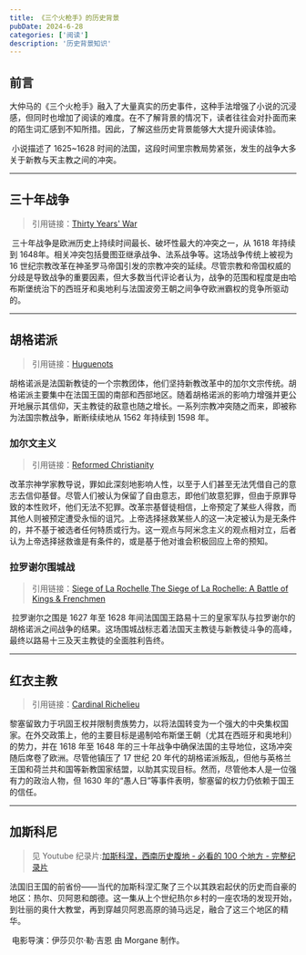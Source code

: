 ```yaml
---
title: 《三个火枪手》的历史背景
pubDate: 2024-6-28
categories: ['阅读']
description: '历史背景知识'
---
```


## 前言

​	大仲马的《三个火枪手》融入了大量真实的历史事件，这种手法增强了小说的沉浸感，但同时也增加了阅读的难度。在不了解背景的情况下，读者往往会对扑面而来的陌生词汇感到不知所措。因此，了解这些历史背景能够大大提升阅读体验。

​	小说描述了 1625~1628 时间的法国，这段时间里宗教局势紧张，发生的战争大多关于新教与天主教之间的冲突。

---

## 三十年战争

>  引用链接：[Thirty Years' War](https://en.wikipedia.org/wiki/Thirty_Years'_War)

​	三十年战争是欧洲历史上持续时间最长、破坏性最大的冲突之一，从 1618 年持续到 1648年。相关冲突包括曼图亚继承战争、法系战争等。这场战争传统上被视为 16 世纪宗教改革在神圣罗马帝国引发的宗教冲突的延续。尽管宗教和帝国权威的分歧是导致战争的重要因素，但大多数当代评论者认为，战争的范围和程度是由哈布斯堡统治下的西班牙和奥地利与法国波旁王朝之间争夺欧洲霸权的竞争所驱动的。

---

## 胡格诺派

>  引用链接：[Huguenots](https://en.wikipedia.org/wiki/Huguenots)

​	胡格诺派是法国新教徒的一个宗教团体，他们坚持新教改革中的加尔文宗传统。胡格诺派主要集中在法国王国的南部和西部地区。随着胡格诺派的影响力增强并更公开地展示其信仰，天主教徒的敌意也随之增长。一系列宗教冲突随之而来，即被称为法国宗教战争，断断续续地从 1562 年持续到 1598 年。

### 加尔文主义

>  引用链接：[Reformed Christianity](https://en.wikipedia.org/wiki/Reformed_Christianity)

​	改革宗神学家教导说，罪如此深刻地影响人性，以至于人们甚至无法凭借自己的意志去信仰基督。尽管人们被认为保留了自由意志，即他们故意犯罪，但由于原罪导致的本性败坏，他们无法不犯罪。改革宗基督徒相信，上帝预定了某些人得救，而其他人则被预定遭受永恒的诅咒。上帝选择拯救某些人的这一决定被认为是无条件的，并不基于被选者任何特质或行为。这一观点与阿米念主义的观点相对立，后者认为上帝选择拯救谁是有条件的，或是基于他对谁会积极回应上帝的预知。



### 拉罗谢尔围城战

>  引用链接：[Siege of La Rochelle](https://en.wikipedia.org/wiki/Siege_of_La_Rochelle),[The Siege of La Rochelle: A Battle of Kings & Frenchmen](https://www.thecollector.com/siege-of-la-rochelle-battle/)

​	拉罗谢尔之围是 1627 年至 1628  年间法国国王路易十三的皇家军队与拉罗谢尔的胡格诺派之间战争的结果。这场围城战标志着法国天主教徒与新教徒斗争的高峰，最终以路易十三及天主教徒的全面胜利告终。

---

## 红衣主教

> 引用链接：[Cardinal Richelieu](https://en.wikipedia.org/wiki/Cardinal_Richelieu)

​	黎塞留致力于巩固王权并限制贵族势力，以将法国转变为一个强大的中央集权国家。在外交政策上，他的主要目标是遏制哈布斯堡王朝（尤其在西班牙和奥地利）的势力，并在 1618 年至 1648 年的三十年战争中确保法国的主导地位，这场冲突随后席卷了欧洲。尽管他镇压了 17 世纪 20  年代的胡格诺派叛乱，但他与英格兰王国和荷兰共和国等新教国家结盟，以助其实现目标。然而，尽管他本人是一位强有力的政治人物，但 1630  年的“愚人日”等事件表明，黎塞留的权力仍依赖于国王的信任。

---

## 加斯科尼

>  见 Youtube 纪录片:[加斯科涅，西南历史腹地 - 必看的 100 个地方 - 完整纪录片](https://www.youtube.com/watch?v=TUKFINukQUM)

​	法国旧王国的前省份——当代的加斯科涅汇聚了三个以其跌宕起伏的历史而自豪的地区：热尔、贝阿恩和朗德。这一集从上个世纪热尔乡村的一座农场的发现开始，到壮丽的奥什大教堂，再到穿越贝阿恩高原的骑马远足，融合了这三个地区的精华。 

​	电影导演：伊莎贝尔·勒·吉恩 由 Morgane 制作。